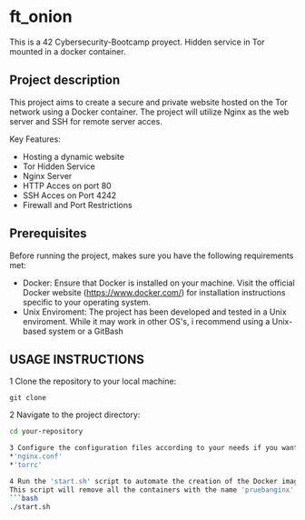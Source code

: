 # ft_onion
This is a 42 Cybersecurity-Bootcamp proyect.
Hidden service in Tor mounted in a docker container.

## Project description

This project aims to create a secure and private website hosted on the Tor network using a Docker container.
The project will utilize Nginx as the web server and SSH for remote server acces.

Key Features:
* Hosting a dynamic website
* Tor Hidden Service
* Nginx Server
* HTTP Acces on port 80
* SSH Acces on Port 4242
* Firewall and Port Restrictions

## Prerequisites

Before running the project, makes sure you have the following requirements met:

* Docker: Ensure that Docker is installed on your machine. Visit the official Docker website (https://www.docker.com/) for installation instructions specific to your operating system.
* Unix Enviroment: The project has been developed and tested in a Unix enviroment. While it may work in other OS's, i recommend using a Unix-based system or a GitBash

## USAGE INSTRUCTIONS

1 Clone the repository to your local machine:
<pre><code>git clone</code></pre>

2 Navigate to the project directory:
```bash
cd your-repository

3 Configure the configuration files according to your needs if you want it.
*'nginx.conf'
*'torrc'

4 Run the 'start.sh' script to automate the creation of the Docker image and container, as well as obtaining the .onion URL(remember that the docker daemon is enabled):
This script will remove all the containers with the name 'pruebanginx' and create a new with the same name
```bash
./start.sh
